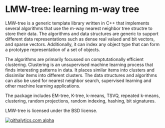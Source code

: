 LMW-tree: learning m-way tree
=============================

LMW-tree is a generic template library written in C++ that implements several
algorithms that use the m-way nearest neighbor tree structre to store their
data. The algorithms and data structures are generic to support different
data representations such as dense real valued and bit vectors, and sparse
vectors. Additionally, it can index any object type that can form a prototype
representation of a set of objects.

The algorithms are primarily focussed on comptutationally efficient clustering.
Clustering is an unsupervised machine learning process that finds interesting
patterns in data. It places similar items into clusters and dissimilar items
into different clusters. The data structures and algorithms can also be used
for nearest neighbor search, supervised learning and other machine learning
applications.

The package includes EM-tree, K-tree, k-means, TSVQ, repeated k-means,
clustering, random projections, random indexing, hashing, bit signatures.

LMW-tree is licensed under the BSD license.

[![githalytics.com alpha](https://cruel-carlota.pagodabox.com/924ebc6da96590c794151e4aadeb009b "githalytics.com")](http://githalytics.com/cmdevries/LMW-tree)
